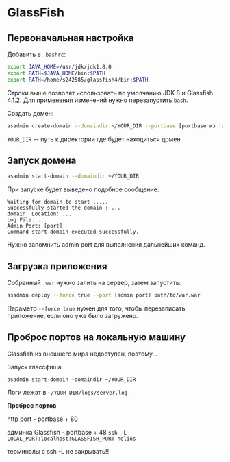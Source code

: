 # GlassFish

## Первоначальная настройка

Добавить в `.bashrc`:

```bash
export JAVA_HOME=/usr/jdk/jdk1.8.0
export PATH=$JAVA_HOME/bin:$PATH
export PATH=/home/s242585/glassfish4/bin:$PATH
```

Строки выше позволят использовать по умолчанию JDK 8 и Glassfish 4.1.2.
Для применения изменений нужно перезапустить `bash`.

Создать домен:

```bash
asadmin create-domain --domaindir ~/YOUR_DIR --portbase [portbase из таблицы с вариантами]
```

`YOUR_DIR` -- путь к директории где будет находиться домен

## Запуск домена

```bash
asadmin start-domain --domaindir ~/YOUR_DIR
```

При запуске будет выведено подобное сообщение:
```
Waiting for domain to start .....
Successfully started the domain : ...
domain  Location: ...
Log File: ...
Admin Port: [port]
Command start-domain executed successfully.
```

Нужно запомнить admin port для выполнения дальнейших команд.

## Загрузка приложения

Собранный `.war` нужно залить на сервер, затем запустить:

```bash
asadmin deploy --force true --port [admin port] path/to/war.war
```

Параметр `--force true` нужен для того, чтобы перезаписать приложение,
если оно уже было загружено.

## Проброс портов на локальную машину

Glassfish из внешнего мира недоступен, поэтому...

Запуск глассфиша

`asadmin start-domain —domaindir ~/YOUR_DIR`

Логи лежат в `~/YOUR_DIR/logs/server.log`

__Проброс портов__

http port         - portbase + 80

админка Glassfish - portbase + 48
`ssh -L LOCAL_PORT:localhost:GLASSFISH_PORT helios`

терминалы с ssh -L не закрывать!!
